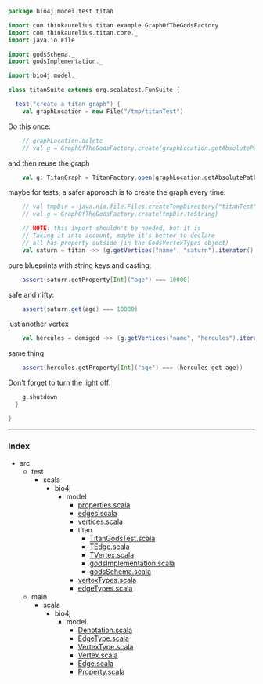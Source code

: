 
```scala
package bio4j.model.test.titan

import com.thinkaurelius.titan.example.GraphOfTheGodsFactory
import com.thinkaurelius.titan.core._
import java.io.File

import godsSchema._
import godsImplementation._

import bio4j.model._

class titanSuite extends org.scalatest.FunSuite {

  test("create a titan graph") {
    val graphLocation = new File("/tmp/titanTest")
```

Do this once:

```scala
    // graphLocation.delete
    // val g = GraphOfTheGodsFactory.create(graphLocation.getAbsolutePath)

```

and then reuse the graph

```scala
    val g: TitanGraph = TitanFactory.open(graphLocation.getAbsolutePath)
```

maybe for tests, a safer approach is to create the graph every time:

```scala
    // val tmpDir = java.nio.file.Files.createTempDirectory("titanTest")
    // val g = GraphOfTheGodsFactory.create(tmpDir.toString)

    // NOTE: this import shouldn't be needed, but it is
    // Taking it into account, maybe it's better to declare 
    // all has-property outside (in the GodsVertexTypes object)
    val saturn = titan ->> (g.getVertices("name", "saturn").iterator().next().asInstanceOf[TitanVertex])
```

pure blueprints with string keys and casting:

```scala
    assert(saturn.getProperty[Int]("age") === 10000)
```

safe and nifty:

```scala
    assert(saturn.get(age) === 10000)
```

just another vertex

```scala
    val hercules = demigod ->> (g.getVertices("name", "hercules").iterator().next().asInstanceOf[TitanVertex])
```

same thing

```scala
    assert(hercules.getProperty[Int]("age") === (hercules get age))
```

Don't forget to turn the light off:

```scala
    g.shutdown
  }

}

```


------

### Index

+ src
  + test
    + scala
      + bio4j
        + model
          + [properties.scala][test/scala/bio4j/model/properties.scala]
          + [edges.scala][test/scala/bio4j/model/edges.scala]
          + [vertices.scala][test/scala/bio4j/model/vertices.scala]
          + titan
            + [TitanGodsTest.scala][test/scala/bio4j/model/titan/TitanGodsTest.scala]
            + [TEdge.scala][test/scala/bio4j/model/titan/TEdge.scala]
            + [TVertex.scala][test/scala/bio4j/model/titan/TVertex.scala]
            + [godsImplementation.scala][test/scala/bio4j/model/titan/godsImplementation.scala]
            + [godsSchema.scala][test/scala/bio4j/model/titan/godsSchema.scala]
          + [vertexTypes.scala][test/scala/bio4j/model/vertexTypes.scala]
          + [edgeTypes.scala][test/scala/bio4j/model/edgeTypes.scala]
  + main
    + scala
      + bio4j
        + model
          + [Denotation.scala][main/scala/bio4j/model/Denotation.scala]
          + [EdgeType.scala][main/scala/bio4j/model/EdgeType.scala]
          + [VertexType.scala][main/scala/bio4j/model/VertexType.scala]
          + [Vertex.scala][main/scala/bio4j/model/Vertex.scala]
          + [Edge.scala][main/scala/bio4j/model/Edge.scala]
          + [Property.scala][main/scala/bio4j/model/Property.scala]

[test/scala/bio4j/model/properties.scala]: ../properties.scala.md
[test/scala/bio4j/model/edges.scala]: ../edges.scala.md
[test/scala/bio4j/model/vertices.scala]: ../vertices.scala.md
[test/scala/bio4j/model/titan/TitanGodsTest.scala]: TitanGodsTest.scala.md
[test/scala/bio4j/model/titan/TEdge.scala]: TEdge.scala.md
[test/scala/bio4j/model/titan/TVertex.scala]: TVertex.scala.md
[test/scala/bio4j/model/titan/godsImplementation.scala]: godsImplementation.scala.md
[test/scala/bio4j/model/titan/godsSchema.scala]: godsSchema.scala.md
[test/scala/bio4j/model/vertexTypes.scala]: ../vertexTypes.scala.md
[test/scala/bio4j/model/edgeTypes.scala]: ../edgeTypes.scala.md
[main/scala/bio4j/model/Denotation.scala]: ../../../../../main/scala/bio4j/model/Denotation.scala.md
[main/scala/bio4j/model/EdgeType.scala]: ../../../../../main/scala/bio4j/model/EdgeType.scala.md
[main/scala/bio4j/model/VertexType.scala]: ../../../../../main/scala/bio4j/model/VertexType.scala.md
[main/scala/bio4j/model/Vertex.scala]: ../../../../../main/scala/bio4j/model/Vertex.scala.md
[main/scala/bio4j/model/Edge.scala]: ../../../../../main/scala/bio4j/model/Edge.scala.md
[main/scala/bio4j/model/Property.scala]: ../../../../../main/scala/bio4j/model/Property.scala.md